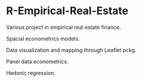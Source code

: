 # R-Empirical-Real-Estate

Various project in empirical real estate finance. 

Spacial econometrics models.

Data visualization and mapping through Leaflet pckg. 

Panel data econometrics. 

Hedonic regression.
